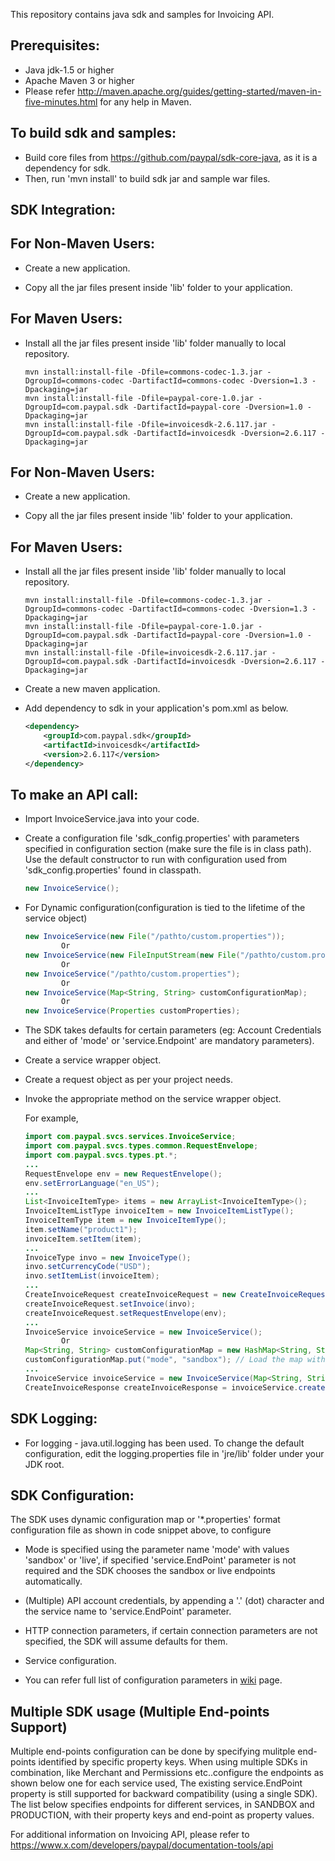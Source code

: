 This repository contains java sdk and samples for Invoicing API.

Prerequisites:
---------------
*	Java jdk-1.5 or higher
*	Apache Maven 3 or higher
*	Please refer http://maven.apache.org/guides/getting-started/maven-in-five-minutes.html for any help in Maven.

To build sdk and samples:
--------------------------
*	Build core files from https://github.com/paypal/sdk-core-java, as it is a dependency for sdk.
*	Then, run 'mvn install' to build sdk jar and sample war files.

SDK Integration:
----------------
For Non-Maven Users:
--------------------
*   Create a new application.

*   Copy  all the jar files present inside 'lib' folder to your application.

For Maven Users:
----------------
*   Install all the jar files present inside 'lib' folder manually to local repository. 

        mvn install:install-file -Dfile=commons-codec-1.3.jar -DgroupId=commons-codec -DartifactId=commons-codec -Dversion=1.3 -Dpackaging=jar
        mvn install:install-file -Dfile=paypal-core-1.0.jar -DgroupId=com.paypal.sdk -DartifactId=paypal-core -Dversion=1.0 -Dpackaging=jar
		mvn install:install-file -Dfile=invoicesdk-2.6.117.jar -DgroupId=com.paypal.sdk -DartifactId=invoicesdk -Dversion=2.6.117 -Dpackaging=jar	

For Non-Maven Users:
--------------------
*   Create a new application.

*   Copy  all the jar files present inside 'lib' folder to your application.

For Maven Users:
----------------
*   Install all the jar files present inside 'lib' folder manually to local repository. 

        mvn install:install-file -Dfile=commons-codec-1.3.jar -DgroupId=commons-codec -DartifactId=commons-codec -Dversion=1.3 -Dpackaging=jar
        mvn install:install-file -Dfile=paypal-core-1.0.jar -DgroupId=com.paypal.sdk -DartifactId=paypal-core -Dversion=1.0 -Dpackaging=jar
		mvn install:install-file -Dfile=invoicesdk-2.6.117.jar -DgroupId=com.paypal.sdk -DartifactId=invoicesdk -Dversion=2.6.117 -Dpackaging=jar	

*	Create a new maven application.

*	Add dependency to sdk in your application's pom.xml as below.

    ```xml
    <dependency>
        <groupId>com.paypal.sdk</groupId>
        <artifactId>invoicesdk</artifactId>
        <version>2.6.117</version>
    </dependency>
    ```

To make an API call:
--------------------		
*	Import InvoiceService.java into your code.
		
*	Create a configuration file 'sdk_config.properties' with parameters specified in configuration section (make sure the file is in class path). Use the default constructor to run with configuration used from 'sdk_config.properties' found in classpath.
	```java
	new InvoiceService();
	```
*	For Dynamic configuration(configuration is tied to the lifetime of the service object)
	```java
	new InvoiceService(new File("/pathto/custom.properties"));
			Or
	new InvoiceService(new FileInputStream(new File("/pathto/custom.properties")));
			Or
	new InvoiceService("/pathto/custom.properties");
			Or
	new InvoiceService(Map<String, String> customConfigurationMap);
			Or
	new InvoiceService(Properties customProperties);
	```
*	The SDK takes defaults for certain parameters (eg: Account Credentials and either of 'mode' or 'service.Endpoint' are mandatory parameters).

*	Create a service wrapper object.

*	Create a request object as per your project needs. 

*	Invoke the appropriate method on the service wrapper object.

    For example,

          
    ```java
    import com.paypal.svcs.services.InvoiceService;
    import com.paypal.svcs.types.common.RequestEnvelope;
    import com.paypal.svcs.types.pt.*;
    ...
    RequestEnvelope env = new RequestEnvelope();
    env.setErrorLanguage("en_US");
    ...
    List<InvoiceItemType> items = new ArrayList<InvoiceItemType>();
    InvoiceItemListType invoiceItem = new InvoiceItemListType();
    InvoiceItemType item = new InvoiceItemType();
    item.setName("product1");
    invoiceItem.setItem(item);
    ...
    InvoiceType invo = new InvoiceType();
    invo.setCurrencyCode("USD");
    invo.setItemList(invoiceItem);
    ...
    CreateInvoiceRequest createInvoiceRequest = new CreateInvoiceRequest();
    createInvoiceRequest.setInvoice(invo);
    createInvoiceRequest.setRequestEnvelope(env);
    ...
    InvoiceService invoiceService = new InvoiceService();
			Or
    Map<String, String> customConfigurationMap = new HashMap<String, String>();
    customConfigurationMap.put("mode", "sandbox"); // Load the map with all mandatory parameters
    ...
    InvoiceService invoiceService = new InvoiceService(Map<String, String> customConfigurationMap);    
    CreateInvoiceResponse createInvoiceResponse = invoiceService.createInvoice(createInvoiceRequest,userName);
    ```

SDK Logging:
------------
*	For logging - java.util.logging has been used. To change the default configuration, edit the logging.properties file in 'jre/lib' folder under your JDK root.		  

		  
SDK Configuration:
------------------
The SDK uses dynamic configuration map or '*.properties' format configuration file as shown in code snippet above, to configure

*	Mode is specified using the parameter name 'mode' with values 'sandbox' or 'live', if specified 'service.EndPoint' parameter is not required and the SDK chooses the sandbox or live endpoints automatically.

*	(Multiple) API account credentials, by appending a '.' (dot) character and the service name to 'service.EndPoint' parameter.

*	HTTP connection parameters, if certain connection parameters are not specified, the SDK will assume defaults for them.

*	Service configuration.

*   You can refer full list of configuration parameters in [wiki](https://github.com/paypal/sdk-core-java/blob/master/README.md) page.

Multiple SDK usage (Multiple End-points Support)
---------------------------
Multiple end-points configuration can be done by specifying mulitple end-points identified by specific property keys. 
When using multiple SDKs in combination, like Merchant and Permissions etc..configure the endpoints as shown below 
one for each service used, The existing service.EndPoint property is still supported for backward compatibility (using 
a single SDK). The list below specifies endpoints for different services, in SANDBOX and PRODUCTION, with their 
property keys and end-point as property values.

For additional information on Invoicing API, please refer to https://www.x.com/developers/paypal/documentation-tools/api
